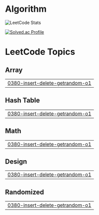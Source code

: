 # Algorithm

![LeetCode Stats](https://leetcard.jacoblin.cool/603080?theme=nord&font=Noto%20Sans%20Gothic)

[![Solved.ac Profile](http://mazassumnida.wtf/api/generate_badge?boj=gusxo1820)](https://solved.ac/gusxo1820)

<!---LeetCode Topics Start-->
# LeetCode Topics
## Array
|  |
| ------- |
| [0380-insert-delete-getrandom-o1](https://github.com/HyeonTee/Solved/tree/master/0380-insert-delete-getrandom-o1) |
## Hash Table
|  |
| ------- |
| [0380-insert-delete-getrandom-o1](https://github.com/HyeonTee/Solved/tree/master/0380-insert-delete-getrandom-o1) |
## Math
|  |
| ------- |
| [0380-insert-delete-getrandom-o1](https://github.com/HyeonTee/Solved/tree/master/0380-insert-delete-getrandom-o1) |
## Design
|  |
| ------- |
| [0380-insert-delete-getrandom-o1](https://github.com/HyeonTee/Solved/tree/master/0380-insert-delete-getrandom-o1) |
## Randomized
|  |
| ------- |
| [0380-insert-delete-getrandom-o1](https://github.com/HyeonTee/Solved/tree/master/0380-insert-delete-getrandom-o1) |
<!---LeetCode Topics End-->